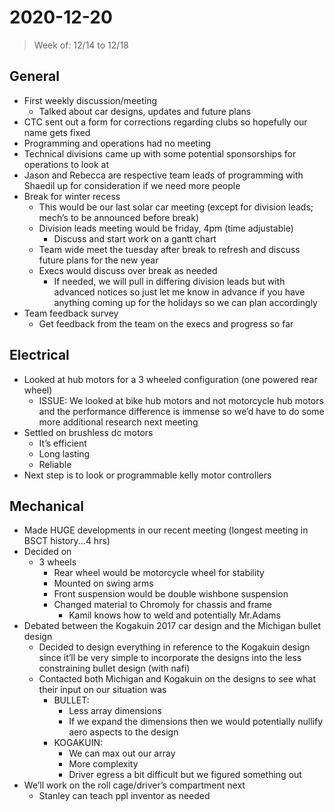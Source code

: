 # 2020-12-20

> Week of: 12/14 to 12/18


## General

* First weekly discussion/meeting
    * Talked about car designs, updates and future plans
* CTC sent out a form for corrections regarding clubs so hopefully our name gets fixed
* Programming and operations had no meeting
* Technical divisions came up with some potential sponsorships for operations to look at
* Jason and Rebecca are respective team leads of programming with Shaedil up for consideration if we need more people
* Break for winter recess
    * This would be our last solar car meeting (except for division leads; mech’s to be announced before break)
    * Division leads meeting would be friday, 4pm (time adjustable)
        * Discuss and start work on a gantt chart
    * Team wide meet the tuesday after break to refresh and discuss future plans for the new year
    * Execs would discuss over break as needed
        * If needed, we will pull in differing division leads but with advanced notices so just let me know in advance if you have anything coming up for the holidays so we can plan accordingly
* Team feedback survey
    * Get feedback from the team on the execs and progress so far


## Electrical

* Looked at hub motors for a 3 wheeled configuration (one powered rear wheel)
    * ISSUE: We looked at bike hub motors and not motorcycle hub motors and the performance difference is immense so we’d have to do some more additional research next meeting 
* Settled on brushless dc motors 
    * It’s efficient
    * Long lasting
    * Reliable
* Next step is to look or programmable kelly motor controllers


## Mechanical

* Made HUGE developments in our recent meeting (longest meeting in BSCT history...4 hrs)
* Decided on
    * 3 wheels
        * Rear wheel would be motorcycle wheel for stability 
        * Mounted on swing arms 
        * Front suspension would be double wishbone suspension
        * Changed material to Chromoly for chassis and frame
            * Kamil knows how to weld and potentially Mr.Adams
* Debated between the Kogakuin 2017 car design and the Michigan bullet design
    * Decided to design everything in reference to the Kogakuin design since it’ll be very simple to incorporate the designs into the less constraining bullet design (with nafi)
    * Contacted both Michigan and Kogakuin on the designs to see what their input on our situation was 
        * BULLET:
            * Less array dimensions
            * If we expand the dimensions then we would potentially nullify aero aspects to the design
        * KOGAKUIN:
            * We can max out our array 
            * More complexity
            * Driver egress a bit difficult but we figured something out
* We’ll work on the roll cage/driver’s compartment next
    * Stanley can teach ppl inventor as needed

